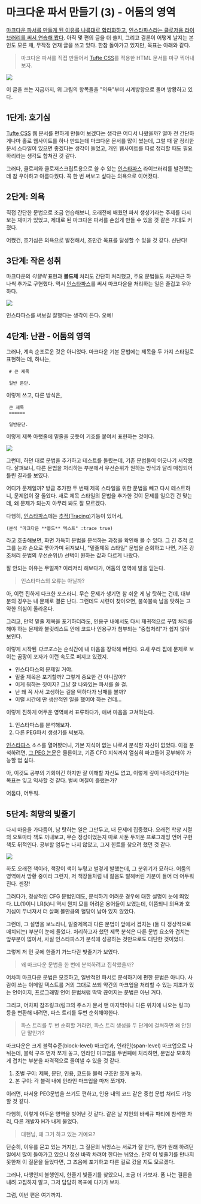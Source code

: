 # 마크다운 파서 만들기 (3) - 어둠의 영역

[마크다운 파서를 만들게 된 이유를 나름대로 합리화하고][1], [인스타파스라는 클로저용 라이브러리를 써서 연습해 봤다][2]. 아직 몇 편의 글을 더 쓸지, 그리고 결론이 어떻게 날지는 본인도 모른 채, 무작정 연재 글을 쓰고 있다. 한참 돌아가고 있지만, 목표는 아래와 같다.

> 마크다운 파서를 직접 만들어서 [Tufte CSS]를 적용한 HTML 문서를 마구 찍어내 보자.

![](instaparse/darkside.png)

이 글을 쓰는 지금까지, 위 그림의 항목들을 "의욕"부터 시계방향으로 돌며 방황하고 있다.

## 1단계: 호기심

[Tufte CSS][] 웹 문서를 편하게 만들어 보겠다는 생각은 어디서 나왔을까? 얼마 전 간단하게나마 홀로 웹사이트를 하나 만드는데 마크다운 문서를 많이 썼는데, 그럴 때 잘 정리한 문서 스타일이 있으면 좋겠다는 생각이 들었고, 개인 웹사이트를 따로 정리할 때도 필요하리라는 생각도 합쳐진 것 같다.

그러다, 클로저와 클로저스크립트용으로 쓸 수 있는 [인스타파스][] 라이브러리를 발견했는데 참 우아하고 아름다웠다. 꼭 한 번 써보고 싶다는 의욕으로 이어졌다.

## 2단계: 의욕

직접 간단한 문법으로 조금 연습해보니, 오래전에 배웠던 파서 생성기라는 주제를 다시 보는 재미가 있었고, 제대로 된 마크다운 파서를 손쉽게 만들 수 있을 것 같은 기대도 커졌다.

어쨌건, 호기심은 의욕으로 발전해서, 조만간 목표를 달성할 수 있을 것 같다. 신난다!

## 3단계: 작은 성취

마크다운의 *이탤릭* 표현과 **볼드체** 처리도 간단히 처리했고, 주요 문법들도 차근차근 하나씩 추가로 구현했다. 역시 [인스타파스]를 써서 마크다운을 처리하는 일은 즐겁고 우아하다.

![](instaparse/basic-md.png)

인스타파스를 써보길 잘했다는 생각이 든다. 오예!

## 4단계: 난관 - 어둠의 영역

그러나, 계속 순조로운 것은 아니었다. 마크다운 기본 문법에는 제목을 두 가지 스타일로 표현하는 데, 하나는,

     # 큰 제목

     일반 문단.

이렇게 쓰고, 다른 방식은,

     큰 제목
     ======

     일반문단.

이렇게 제목 아랫줄에 밑줄을 긋듯이 기호를 붙여서 표현하는 것이다.

![](instaparse/building-high.png)

그런데, 하던 대로 문법을 추가하고 테스트를 돌렸는데, 기존 문법들이 어긋나기 시작했다. 살펴보니, 다른 문법을 처리하는 부분에서 우선순위가 원하는 방식과 달리 매칭되어 틀린 결과를 보였다.

어디가 문제일까? 방금 추가한 두 번째 제목 스타일을 위한 문법을 빼고 다시 테스트하니, 문제없이 잘 돌았다. 새로 제목 스타일의 문법을 추가한 것이 문제를 일으킨 건 맞는데, 왜 문제가 되는지 아무리 봐도 잘 모르겠다.

다행히, [인스타파스]에는 [추적(Tracing)](https://github.com/Engelberg/instaparse/blob/master/docs/Tracing.md)기능이 있어서,

    (분석 "마크다운 **볼드** 텍스트" :trace true)

라고 호출해보면, 화면 가득히 문법을 분석하는 과정을 확인해 볼 수 있다. 그 긴 추적 로그를 눈과 손으로 쫓아가며 뒤져보니, "밑줄제목 스타일" 문법을 순회하고 나면, 기존 강조처리 문법의 우선순위(/) 선택이 원하는 값과 다르게 나왔다.

잘 안되는 이유는 무얼까? 이리저리 해보다가, 어둠의 영역에 발을 딛는다.

> 인스타파스의 오류는 아닐까?

아, 이런 진하게 다크한 포스라니. 무슨 문제가 생기면 참 쉬운 게 남 탓하는 건데, 대부분의 경우는 내 문제로 결론 난다. 그런데도 시련이 찾아오면, 불쑥불쑥 남을 탓하는 고약한 의심이 올라온다.

그리고, 만약 밑줄 제목을 포기하더라도, 인용구 내에서도 다시 재귀적으로 꾸밈 처리를 해야 하는 문제와 불릿리스트 안에 코드나 인용구가 첨부되는 "중첩처리"가 쉽지 않아 보인다.

이렇게 시작된 *다크포스*는 순식간에 내 마음을 장악해 버린다. 요새 우리 집에 문제로 보이는 곰팡이 포자가 이런 속도로 퍼지고 있겠지.

* 인스타파스의 문제일 거야.
* 밑줄 제목은 포기할까? 그렇게 중요한 건 아니잖아?
* 이게 뭐하는 짓이지? 그냥 잘 나와있는 파서를 쓸 걸.
* 난 왜 꼭 사서 고생하는 길을 택하다가 낭패를 볼까?
* 이럴 시간에 딴 생산적인 일을 했어야 하는 건데...

이렇게 진하게 어두운 영역에서 표류하다가, 애써 마음을 고쳐먹는다.

1. 인스타파스를 분석해보자.
1. 다른 PEG파서 생성기를 써보자.

[인스타파스] 소스를 열어봤더니, 기본 지식이 없는 나로서 분석할 자신이 없었다. 이걸 분석하려면, [그 PEG 논문](http://www.brynosaurus.com/pub/lang/peg.pdf)은 물론이고, 기존 CFG 지식까지 열심히 파고들어 공부해야 가능할 법 싶다.

아, 이것도 공부의 기회이긴 하지만 잘 이해할 자신도 없고, 이렇게 깊이 내려갔다가는 목표는 잊고 익사할 것 같다. 벌써 며칠이 흘렀는가?

어둡다, 어두워.

## 5단계: 희망의 빛줄기

다시 마음을 가다듬어, 남 탓하는 일은 그만두고, 내 문제에 집중했다. 오래전 학창 시절의 오토마타 책도 꺼내보고, 무슨 정성이었는지 따로 사둔 두꺼운 프로그래밍 언어 구현 책도 뒤적인다. 공부할 엄두는 나지 않았고, 그저 힌트를 찾으려 했던 것 같다.

![](instaparse/automata-book.jpg)

하도 오래전 책이라, 책장이 색이 누렇고 벌겋게 발했는데, 그 분위기가 묘하다. 어둠의 영역에서 방황 중이라 그런지, 저 책장들처럼 내 젊음도 발해버린 기분이 들어 더 어두워진다. 젠장!

그러다가, 정상적인 CFG 문법인데도, 분석하기 어려운 경우에 대한 설명이 눈에 띄었다. LL(1)이니 LR(k)니 역시 뭔지 모를 어려운 용어들이 보였는데, 이쯤되니 의욕과 호기심이 무너져서 더 살펴 볼만큼의 혈당이 남아 있지 않았다.

그런데, 그 설명을 보노라니, 밑줄제목과 다른 문법이 앞에서 겹치는 (둘 다 정상적으로 매치되는) 부분이 눈에 들었다. 처리하고자 했던 제목 분석은 다른 문법 요소와 겹치는 앞부분이 많아서, 사실 인스타파스가 분석에 성공하는 것만으로도 대단한 것이었다.

그렇게 저 먼 곳에 한줄기 가느다란 빛줄기가 보였다.

> 왜 마크다운 문법을 한 번에 분석하려고 집착했을까?

어차피 마크다운 문법은 모호하고, 일반적인 파서로 분석하기에 편한 문법은 아니다. 사람이 쓰는 이메일 텍스트를 거의 그대로 쓰되 약간의 마크업을 처리할 수 있는 지조가 있는 언어이지, 프로그래밍 언어 문법처럼 딱딱 끊어지는 문법은 아닌 거다.

그리고, 어차피 참조링크(링크의 주소가 문서 맨 마지막이나 다른 위치에 나오는 링크)등을 변환해 내려면, 파스 트리를 두번 순회해야한다.

> 파스 트리를 두 번 순회할 거라면, 파스 트리 생성을 두 단계에 걸쳐하면 왜 안된단 말인가?

마크다운은 크게 블럭수준(block-level) 마크업과, 인라인(span-level) 마크업으로 나뉘는데, 블럭 구조 먼저 쪼개 놓고, 인라인 마크업을 두번째에 처리하면, 문법상 모호하게 겹치는 부분을 파격적으로 줄여낼 수 있을 것 같다.

1. 초벌 구이: 제목, 문단, 인용, 코드등 블럭 구조만 쪼개 놓자.
2. 본 구이: 각 블럭 내에 인라인 마크업을 마저 쪼개자.

이러면, 파서용 PEG문법을 쓰기도 편하고, 인용 내의 코드 같은 중첩 문법 처리도 가능할 것 같다.

다행히, 이렇게 어두운 영역을 벗어난 것 같다. 같은 날 지인의 바베큐 파티에 참석한 자리, 다른 개발자 H가 내게 물었다.

> 대현님, 왜 그거 하고 있는 거예요?

단순히, 이유를 묻고 있는 거지만, 그 질문의 뉘앙스는 서로가 잘 안다, 뭔가 원래 하려던 일에서 많이 돌아가고 있으니 정신 바짝 차려야 한다는 뉘앙스. 만약 이 빛줄기를 만나지 못한채 이 질문을 들었다면, 그 즈음에 포기하고 다른 길로 갔을 지도 모르겠다.

그러나, 다행인지 불행인지, 한줄기 빛줄기를 찾았으니, 조금 더 가보자. 폼 나는 결론을 내려 고집하지 말고, 그저 담담히 목표에 다가가 보자.

그럼, 이번 편은 여기까지.

[Tufte CSS]: http://edwardtufte.github.io/tufte-css/
[인스타파스]: https://github.com/Engelberg/instaparse
[1]: https://medium.com/happyprogrammer-in-jeju/마크다운-파서-만들기-1-합리화와-사전조사-932a269b7233
[2]: https://medium.com/happyprogrammer-in-jeju/마크다운-파서-만들기-2-인스타파서-연습-12b2291a9f8b
